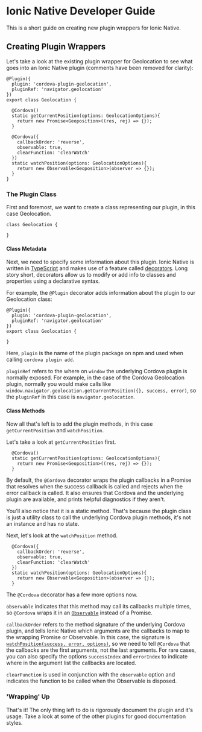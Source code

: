 # Ionic Native Developer Guide

This is a short guide on creating new plugin wrappers for Ionic Native.


## Creating Plugin Wrappers

Let's take a look at the existing plugin wrapper for Geolocation to see what goes into an Ionic Native plugin (comments have been removed for clarity):

```
@Plugin({
  plugin: 'cordova-plugin-geolocation',
  pluginRef: 'navigator.geolocation'
})
export class Geolocation {

  @Cordova()
  static getCurrentPosition(options: GeolocationOptions){
    return new Promise<Geoposition>((res, rej) => {});
  }

  @Cordova({
    callbackOrder: 'reverse',
    observable: true,
    clearFunction: 'clearWatch'
  })
  static watchPosition(options: GeolocationOptions){
    return new Observable<Geoposition>(observer => {});
  }
}
```

### The Plugin Class

First and foremost, we want to create a class representing our plugin, in this case Geolocation.

```
class Geolocation {

}
```

#### Class Metadata

Next, we need to specify some information about this plugin. Ionic Native is written in [TypeScript](http://www.typescriptlang.org/) and makes use of a feature called [decorators](https://github.com/Microsoft/TypeScript-Handbook/blob/master/pages/Decorators.md). Long story short, decorators allow us to modify or add info to classes and properties using a declarative syntax.

For example, the `@Plugin` decorator adds information about the plugin to our Geolocation class:

```
@Plugin({
  plugin: 'cordova-plugin-geolocation',
  pluginRef: 'navigator.geolocation'
})
export class Geolocation {

}
```

Here, `plugin` is the name of the plugin package on npm and used when calling `cordova plugin add`.

`pluginRef` refers to the where on `window` the underlying Cordova plugin is normally exposed.  For example, in the case of the Cordova Geolocation plugin, normally you would make calls like `window.navigator.geolocation.getCurrentPosition({}, success, error)`, so the `pluginRef` in this case is `navigator.geolocation`.

#### Class Methods

Now all that's left is to add the plugin methods, in this case `getCurrentPosition` and `watchPosition`.

Let's take a look at `getCurrentPosition` first.

```
  @Cordova()
  static getCurrentPosition(options: GeolocationOptions){
    return new Promise<Geoposition>((res, rej) => {});
  }
```

By default, the `@Cordova` decorator wraps the plugin callbacks in a Promise that resolves when the success callback is called and rejects when the error callback is called.  It also ensures that Cordova and the underlying plugin are available, and prints helpful diagnostics if they aren't.

You'll also notice that it is a static method. That's because the plugin class is just a utility class to call the underlying Cordova plugin methods, it's not an instance and has no state.

Next, let's look at the `watchPosition` method.

```
  @Cordova({
    callbackOrder: 'reverse',
    observable: true,
    clearFunction: 'clearWatch'
  })
  static watchPosition(options: GeolocationOptions){
    return new Observable<Geoposition>(observer => {});
  }
```

The `@Cordova` decorator has a few more options now.

`observable` indicates that this method may call its callbacks multiple times, so `@Cordova` wraps it in an [`Observable`](https://github.com/driftyco/ionic-native#promises-and-observables) instead of a Promise.

`callbackOrder` refers to the method signature of the underlying Cordova plugin, and tells Ionic Native which arguments are the callbacks to map to the wrapping Promise or Observable.  In this case, the signature is [`watchPosition(success, error, options)`](https://github.com/apache/cordova-plugin-geolocation#navigatorgeolocationwatchposition), so we need to tell `@Cordova` that the callbacks are the first arguments, not the last arguments.  For rare cases, you can also specify the options `successIndex` and `errorIndex` to indicate where in the argument list the callbacks are located.

`clearFunction` is used in conjunction with the `observable` option and indicates the function to be called when the Observable is disposed.

### 'Wrapping' Up

That's it! The only thing left to do is rigorously document the plugin and it's usage.  Take a look at some of the other plugins for good documentation styles.